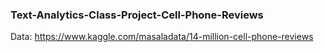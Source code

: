 ### Text-Analytics-Class-Project-Cell-Phone-Reviews

Data: https://www.kaggle.com/masaladata/14-million-cell-phone-reviews
